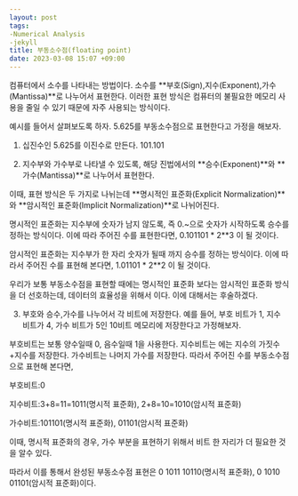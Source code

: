 ```yaml
---
layout: post
tags:
-Numerical Analysis
-jekyll
title: 부동소수점(floating point)
date: 2023-03-08 15:07 +09:00
---
```

컴퓨터에서 소수를 나타내는 방법이다.
소수를 **부호(Sign),지수(Exponent),가수(Mantissa)**로 나누어서 표현한다.
이러한 표현 방식은 컴퓨터의 불필요한 메모리 사용을 줄일 수 있기 때문에
자주 사용되는 방식이다.

예시를 들어서 살펴보도록 하자.
5.625를 부동소수점으로 표현한다고 가정을 해보자.

1. 십진수인 5.625를 이진수로 만든다.
101.101

2. 지수부와 가수부로 나타낼 수 있도록, 해당 진법에서의 **승수(Exponent)**와 **가수(Mantissa)**로 나누어서 표현한다.

이때, 표현 방식은 두 가지로 나뉘는데
**명시적인 표준화(Explicit Normalization)**와
**암시적인 표준화(Implicit Normalization)**로 나뉘어진다.

명시적인 표준화는 지수부에 숫자가 남지 않도록, 즉 0.~으로 숫자가 시작하도록 승수를 정하는 방식이다. 이에 따라 주어진 수를 표현한다면,
0.101101 * 2**3 이 될 것이다.

암시적인 표준화는 지수부가 한 자리 숫자가 될때 까지 승수를 정하는 방식이다. 이에 따라서 주어진 수를 표현해 본다면,
1.01101 * 2**2 이 될 것이다.

우리가 보통 부동소수점을 표현할 때에는 명시적인 표준화 보다는 암시적인 표준화 방식을 더 선호하는데, 데이터의 효율성을 위해서 이다. 이에 대해서는 후술하겠다.

3. 부호와 승수,가수를 나누어서 각 비트에 저장한다.
예를 들어, 부호 비트가 1, 지수 비트가 4, 가수 비트가 5인 10비트 메모리에 저장한다고 가정해보자.

부호비트는 보통 양수일때 0, 음수일때 1을 사용한다.
지수비트는 에는 지수의 가짓수+지수를 저장한다.
가수비트는 나머지 가수를 저장한다.
따라서 주어진 수를 부동소수점으로 표현해 본다면,

부호비트:0

지수비트:3+8=11=1011(명시적 표준화), 2+8=10=1010(암시적 표준화)

가수비트:101101(명시적 표준화), 01101(암시적 표준화)

이때, 명시적 표준화의 경우, 가수 부분을 표현하기 위해서 비트 한 자리가 더 필요한 것을 알수 있다.

따라서 이를 통해서 완성된 부동소수점 표현은
0 1011 10110(명시적 표준화), 0 1010 01101(암시적 표준화)이다.
